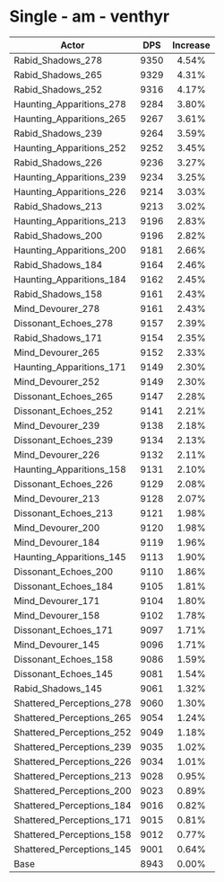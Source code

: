 # Single - am - venthyr
| Actor | DPS | Increase |
|---|:---:|:---:|
|Rabid_Shadows_278|9350|4.54%|
|Rabid_Shadows_265|9329|4.31%|
|Rabid_Shadows_252|9316|4.17%|
|Haunting_Apparitions_278|9284|3.80%|
|Haunting_Apparitions_265|9267|3.61%|
|Rabid_Shadows_239|9264|3.59%|
|Haunting_Apparitions_252|9252|3.45%|
|Rabid_Shadows_226|9236|3.27%|
|Haunting_Apparitions_239|9234|3.25%|
|Haunting_Apparitions_226|9214|3.03%|
|Rabid_Shadows_213|9213|3.02%|
|Haunting_Apparitions_213|9196|2.83%|
|Rabid_Shadows_200|9196|2.82%|
|Haunting_Apparitions_200|9181|2.66%|
|Rabid_Shadows_184|9164|2.46%|
|Haunting_Apparitions_184|9162|2.45%|
|Rabid_Shadows_158|9161|2.43%|
|Mind_Devourer_278|9161|2.43%|
|Dissonant_Echoes_278|9157|2.39%|
|Rabid_Shadows_171|9154|2.35%|
|Mind_Devourer_265|9152|2.33%|
|Haunting_Apparitions_171|9149|2.30%|
|Mind_Devourer_252|9149|2.30%|
|Dissonant_Echoes_265|9147|2.28%|
|Dissonant_Echoes_252|9141|2.21%|
|Mind_Devourer_239|9138|2.18%|
|Dissonant_Echoes_239|9134|2.13%|
|Mind_Devourer_226|9132|2.11%|
|Haunting_Apparitions_158|9131|2.10%|
|Dissonant_Echoes_226|9129|2.08%|
|Mind_Devourer_213|9128|2.07%|
|Dissonant_Echoes_213|9121|1.98%|
|Mind_Devourer_200|9120|1.98%|
|Mind_Devourer_184|9119|1.96%|
|Haunting_Apparitions_145|9113|1.90%|
|Dissonant_Echoes_200|9110|1.86%|
|Dissonant_Echoes_184|9105|1.81%|
|Mind_Devourer_171|9104|1.80%|
|Mind_Devourer_158|9102|1.78%|
|Dissonant_Echoes_171|9097|1.71%|
|Mind_Devourer_145|9096|1.71%|
|Dissonant_Echoes_158|9086|1.59%|
|Dissonant_Echoes_145|9081|1.54%|
|Rabid_Shadows_145|9061|1.32%|
|Shattered_Perceptions_278|9060|1.30%|
|Shattered_Perceptions_265|9054|1.24%|
|Shattered_Perceptions_252|9049|1.18%|
|Shattered_Perceptions_239|9035|1.02%|
|Shattered_Perceptions_226|9034|1.01%|
|Shattered_Perceptions_213|9028|0.95%|
|Shattered_Perceptions_200|9023|0.89%|
|Shattered_Perceptions_184|9016|0.82%|
|Shattered_Perceptions_171|9015|0.81%|
|Shattered_Perceptions_158|9012|0.77%|
|Shattered_Perceptions_145|9001|0.64%|
|Base|8943|0.00%|
